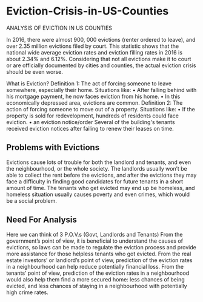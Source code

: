 # Eviction-Crisis-in-US-Counties
ANALYSIS OF EVICTION IN US COUNTIES

In 2016, there were almost 900, 000 evictions (renter ordered to leave), and over 2.35 million evictions filed by court. This statistic shows that the national wide average eviction rates and eviction filling rates in 2016 is about 2.34% and 6.12%. Considering that not all evictions make it to court or are officially documented by cities and counties, the actual eviction crisis should be even worse.

What is Eviction?
Definition 1:
 The act of forcing someone to leave somewhere, especially their home.
Situations like:
•	After falling behind with his mortgage payment, he now faces eviction from his home.
•	In this economically depressed area, evictions are common.
Definition 2:
The action of forcing someone to move out of a property.
Situations like:
•	If the property is sold for redevelopment, hundreds of residents could face eviction.
•	an eviction notice/order Several of the building's tenants received eviction notices after failing to renew their leases on time.


Problems with Evictions
-----------------------
Evictions cause lots of trouble for both the landlord and tenants, and even the neighbourhood, or the whole society.
The landlords usually won’t be able to collect the rent before the evictions, and after the evictions they may face a difficulty in finding good candidates for future tenants in a short amount of time. The tenants who get evicted may end up be homeless, and homeless situation usually causes poverty and even crimes, which would be a social problem.

Need For Analysis
-----------------
Here we can think of 3 P.O.V.s (Govt, Landlords and Tenants)
From the government’s point of view, it is beneficial to understand the causes of evictions, so laws can be made to regulate the eviction process and provide more assistance for those helpless tenants who got evicted.
From the real estate investors’ or landlord’s point of view, prediction of the eviction rates in a neighbourhood can help reduce potentially financial loss.
From the tenants’ point of view, prediction of the eviction rates in a neighbourhood would also help them find a more secured home: less chances of being evicted, and less chances of staying in a neighbourhood with potentially high crime rates.
